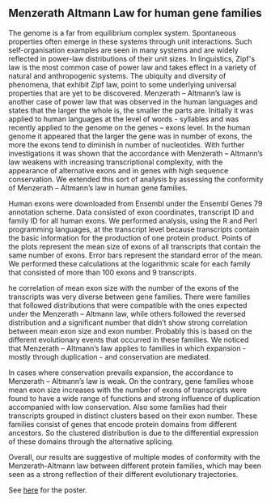 ## Menzerath Altmann Law for human gene families

The genome is a far from equilibrium complex system. Spontaneous properties often emerge in these systems through unit interactions. Such self-organisation examples are seen in many systems and are widely reflected in power-law distributions of their unit sizes. In linguistics, Zipf's law is the most common case of power law and takes effect in a variety of natural and anthropogenic systems. The ubiquity and diversity of phenomena, that exhibit Zipf law, point to some underlying universal properties that are yet to be discovered. Menzerath – Altmann’s law is another case of power law that was observed in the human languages and states that the larger the whole is, the smaller the parts are. Initially it was applied to human languages at the level of words - syllables and was recently applied to the genome on the genes – exons level. In the human genome it appeared that the larger the gene was in number of exons, the more the exons tend to diminish in number of nucleotides. With further investigations it was shown that the accordance with Menzerath – Altmann’s law weakens with increasing transcriptional complexity, with the appearance of alternative exons and in genes with high sequence conservation. We extended this sort of analysis by assessing the conformity of Menzerath – Altmann’s law in human gene families.

Human exons were downloaded from Ensembl under the Ensembl Genes 79 annotation scheme. Data consisted of exon coordinates, transcript ID and family ID for all human exons. We performed analysis, using the R and Perl programming languages, at the transcript level because transcripts contain the basic information for the production of one protein product. Points of the plots represent the mean size of exons of all transcripts that contain the same number of exons. Error bars represent the standard error of the mean. We performed these calculations at the logarithmic scale for each family that consisted of more than 100 exons and 9 transcripts.

he correlation of mean exon size with the number of the exons of the transcripts was very diverse between gene families. There were families that followed distributions that were compatible with the ones expected under the Menzerath – Altmann law, while others followed the reversed distribution and a significant number that didn’t show strong correlation between mean exon size and exon number. Probably this is based on the different evolutionary events that occurred in these families. We noticed that Menzerath – Altmann’s law applies to families in which expansion - mostly through duplication - and conservation are mediated.

In cases where conservation prevails expansion, the accordance to Menzerath – Altmann’s law is weak. On the contrary, gene families whose mean exon size increases with the number of exons of transcripts were found to have a wide range of functions and strong influence of duplication accompanied with low conservation. Also some families had their transcripts grouped in distinct clusters based on their exon number. These families consist of genes that encode protein domains from different ancestors. So the clustered distribution is due to the differential expression of these domains through the alternative splicing.

Overall, our results are suggestive of multiple modes of conformity with the Menzerath-Altmann law between different protein families, which may been seen as a strong reflection of their different evolutionary trajectories.

See [here](https://www.researchgate.net/publication/327779916_Menzerath_-_Altmann%27s_law_in_human_gene_families_at_the_gene_-_exon_level_and_their_evolutionary_history?channel=doi&linkId=5ba3fb1fa6fdccd3cb6754c0&showFulltext=true) for the poster.


